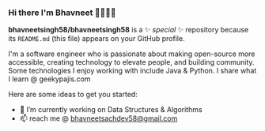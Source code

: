 ### Hi there I'm Bhavneet 👨🏻‍💻👋 


**bhavneetsingh58/bhavneetsingh58** is a ✨ _special_ ✨ repository because its `README.md` (this file) appears on your GitHub profile.

I'm a software engineer who is passionate about making open-source more accessible, creating technology to elevate people, and building community. Some technologies I enjoy working with include Java & Python. I share what I learn @ geekypajis.com

Here are some ideas to get you started:

- 🔭 I’m currently working on Data Structures & Algorithms
- 📫 reach me @ bhavneetsachdev58@gmail.com

